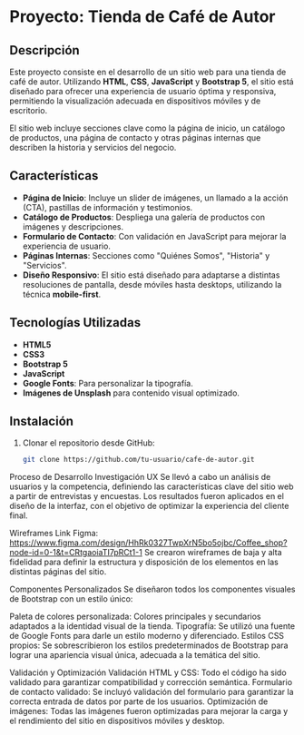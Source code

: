 # Proyecto: Tienda de Café de Autor

## Descripción
Este proyecto consiste en el desarrollo de un sitio web para una tienda de café de autor. Utilizando **HTML**, **CSS**, **JavaScript** y **Bootstrap 5**, el sitio está diseñado para ofrecer una experiencia de usuario óptima y responsiva, permitiendo la visualización adecuada en dispositivos móviles y de escritorio. 

El sitio web incluye secciones clave como la página de inicio, un catálogo de productos, una página de contacto y otras páginas internas que describen la historia y servicios del negocio.

## Características
- **Página de Inicio**: Incluye un slider de imágenes, un llamado a la acción (CTA), pastillas de información y testimonios.
- **Catálogo de Productos**: Despliega una galería de productos con imágenes y descripciones.
- **Formulario de Contacto**: Con validación en JavaScript para mejorar la experiencia de usuario.
- **Páginas Internas**: Secciones como "Quiénes Somos", "Historia" y "Servicios".
- **Diseño Responsivo**: El sitio está diseñado para adaptarse a distintas resoluciones de pantalla, desde móviles hasta desktops, utilizando la técnica **mobile-first**.

## Tecnologías Utilizadas
- **HTML5**
- **CSS3**
- **Bootstrap 5**
- **JavaScript**
- **Google Fonts**: Para personalizar la tipografía.
- **Imágenes de Unsplash** para contenido visual optimizado.

## Instalación
1. Clonar el repositorio desde GitHub:
   ```bash
   git clone https://github.com/tu-usuario/cafe-de-autor.git
Proceso de Desarrollo
Investigación UX
Se llevó a cabo un análisis de usuarios y la competencia, definiendo las características clave del sitio web a partir de entrevistas y encuestas. Los resultados fueron aplicados en el diseño de la interfaz, con el objetivo de optimizar la experiencia del cliente final.

Wireframes
Link Figma: https://www.figma.com/design/HhRk0327TwpXrN5bo5ojbc/Coffee_shop?node-id=0-1&t=CRtgaoiaTI7pRCt1-1
Se crearon wireframes de baja y alta fidelidad para definir la estructura y disposición de los elementos en las distintas páginas del sitio.

Componentes Personalizados
Se diseñaron todos los componentes visuales de Bootstrap con un estilo único:

Paleta de colores personalizada: Colores principales y secundarios adaptados a la identidad visual de la tienda.
Tipografía: Se utilizó una fuente de Google Fonts para darle un estilo moderno y diferenciado.
Estilos CSS propios: Se sobrescribieron los estilos predeterminados de Bootstrap para lograr una apariencia visual única, adecuada a la temática del sitio.

Validación y Optimización
Validación HTML y CSS: Todo el código ha sido validado para garantizar compatibilidad y corrección semántica.
Formulario de contacto validado: Se incluyó validación del formulario para garantizar la correcta entrada de datos por parte de los usuarios.
Optimización de imágenes: Todas las imágenes fueron optimizadas para mejorar la carga y el rendimiento del sitio en dispositivos móviles y desktop.

